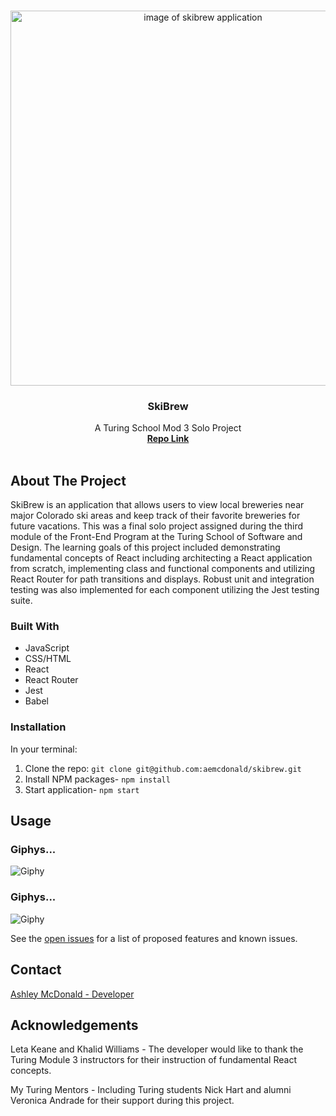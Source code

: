 <br />
<p align="center">
  <a href="https://github.com/aemcdonald/skibrew">
    <img src="/src/skibrew.gif" alt="image of skibrew application" width="600">
  </a>
  <h3 align="center">SkiBrew</h3>
  <p align="center">
    A Turing School Mod 3 Solo Project
    <br />
    <a href="https://github.com/aemcdonald/skibrew"><strong>Repo Link</strong></a>
    <br />
    <br />
  </p>
</p>

## About The Project
SkiBrew is an application that allows users to view local breweries near major Colorado ski areas and keep track of their favorite breweries for future vacations. This was a final solo project assigned during the third module of the Front-End Program at the Turing School of Software and Design. The learning goals of this project included demonstrating fundamental concepts of React including architecting a React application from scratch, implementing class and functional components and utilizing React Router for path transitions and displays. Robust unit and integration testing was also implemented for each component utilizing the Jest testing suite.

### Built With
* JavaScript
* CSS/HTML
* React
* React Router
* Jest
* Babel

### Installation
In your terminal:
1. Clone the repo:
`git clone git@github.com:aemcdonald/skibrew.git`
2. Install NPM packages- `npm install`
3. Start application- `npm start`

## Usage
### Giphys...
![Giphy]()

### Giphys...
![Giphy]()


See the [open issues](https://github.com/aemcdonald/skibrew/projects) for a list of proposed features and known issues.

## Contact
[Ashley McDonald - Developer](https://github.com/aemcdonald)

## Acknowledgements
Leta Keane and Khalid Williams - The developer would like to thank the Turing Module 3 instructors for their instruction of fundamental React concepts.

My Turing Mentors - Including Turing students Nick Hart and alumni Veronica Andrade for their support during this project.
